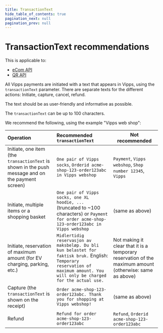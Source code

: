 ```yaml
---
title: TransactionText
hide_table_of_contents: true
pagination_next: null
pagination_prev: null
---
```



# TransactionText recommendations

This is applicable to:

* [eCom API](https://developer.vippsmobilepay.com/docs/APIs/ecom-api)
* [QR API](https://developer.vippsmobilepay.com/docs/APIs/qr-api)

All Vipps payments are initiated with a text that appears in Vipps, using the
`transactionText` parameter. There are separate texts for the different actions:
Initiate, capture, cancel, refund.

The text should be as user-friendly and informative as possible.

The `transactionText` can be up to 100 characters.

We recommend the following, using the example "Vipps web shop":

| Operation | Recommended `transactionText` | Not recommended |
|:----------|:------------------------------|-----------------|
| Initiate, one item (the `transactionText` is shown in the push message and on the payment screen) | `One pair of Vipps socks`, `Orderid acme-shop-123-order123abc in Vipps webshop` | `Payment`, `Vipps webshop`, `Shop number 12345`, `Vipps` |
| Initiate, multiple items or a shopping basket | `One pair of Vipps socks, one XL hoodie, ...` (truncated to ~100 characters) or `Payment for order acme-shop-123-order123abc in Vipps webshop` | (same as above) |
| Initiate, reservation of maximum amount (for EV charging, parking, etc.) | `Midlertidig reservasjon av maksbeløp. Du bli kun belastet for faktisk bruk.` English: `Temporary reservation of maximum amount. You will only be charged for the actual use.` | Not making it clear that it is a temporary reservation of the maximum amount (otherwise: same as above) |
| Capture (the `transactionText` is shown on the receipt) | `Order acme-shop-123-order123abc. Thank you for shopping at Vipps webshop!` | (same as above) |
| Refund | `Refund for order acme-shop-123-order123abc` | `Refund`, `Orderid acme-shop-123-order123abc` |
